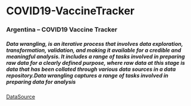 # COVID19-VaccineTracker
### Argentina – COVID19 Vaccine Tracker 

##### Data wrangling, is an iterative process that involves data exploration, transformation, validation, and making it available for a credible and meaningful analysis. It includes a range of tasks involved in preparing raw data for a clearly defined purpose, where raw data at this stage is data that has been collated through various data sources in a data repository.Data wrangling captures a range of tasks involved in preparing data for analysis  

[DataSource](https://sisa.msal.gov.ar/sisa/)
